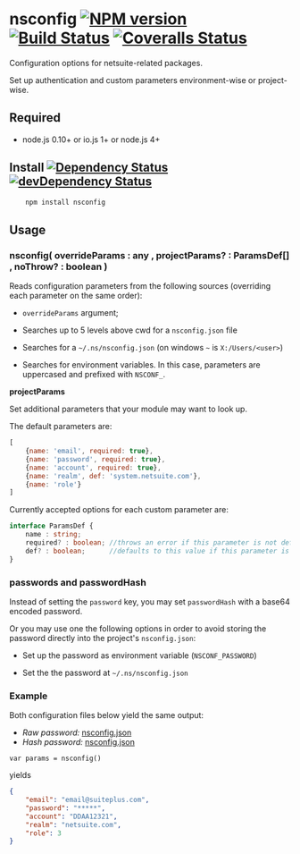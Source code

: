 # nsconfig [![NPM version][npm-image]][npm-url] [![Build Status][travis-image]][travis-url] [![Coveralls Status][coveralls-image]][coveralls-url]

Configuration options for netsuite-related packages.

Set up authentication and custom parameters environment-wise or project-wise.

## Required

 * node.js 0.10+ or io.js 1+ or node.js 4+

## Install [![Dependency Status][david-image]][david-url] [![devDependency Status][david-image-dev]][david-url-dev]
```bash
    npm install nsconfig
```

## Usage

### nsconfig( overrideParams : any , projectParams? : ParamsDef[] , noThrow? : boolean )

Reads configuration parameters from the following sources (overriding each parameter on the same order):

  *  `overrideParams` argument;

  *  Searches up to 5 levels above cwd for a `nsconfig.json` file

  *  Searches for a `~/.ns/nsconfig.json` (on windows `~` is `X:/Users/<user>`)

  *  Searches for environment variables. In this case, parameters are uppercased and prefixed with `NSCONF_`.

__projectParams__

Set additional parameters that your module may want to look up.

The default parameters are:

```javascript
[
    {name: 'email', required: true},
    {name: 'password', required: true},
    {name: 'account', required: true},
    {name: 'realm', def: 'system.netsuite.com'},
    {name: 'role'}
]
```
Currently accepted options for each custom parameter are:

```typescript
interface ParamsDef {
	name : string;
	required? : boolean; //throws an error if this parameter is not defined
	def? : boolean;      //defaults to this value if this parameter is not defined
}
```

### passwords and passwordHash

Instead of setting the `password` key, you may set `passwordHash` with a base64 encoded password.

Or you may use one the following options in order to avoid storing the password directly into the
project's `nsconfig.json`:

 - Set up the password as environment variable (`NSCONF_PASSWORD`)
 
 - Set the the password at `~/.ns/nsconfig.json`

### Example

Both configuration files below yield the same output:

  * _Raw password:_ [nsconfig.json](./example/nsconfig-simple.json)
  * _Hash password:_ [nsconfig.json](./example/nsconfig-hash.json)

```
var params = nsconfig()
```
yields
```json
{
	"email": "email@suiteplus.com",
	"password": "*****",
	"account": "DDAA12321",
	"realm": "netsuite.com",
	"role": 3
}
```

[travis-url]: https://travis-ci.org/suiteplus/nsconfig
[travis-image]: https://img.shields.io/travis/suiteplus/nsconfig.svg

[coveralls-url]: https://coveralls.io/r/suiteplus/nsconfig
[coveralls-image]: http://img.shields.io/coveralls/suiteplus/nsconfig/master.svg

[david-url]: https://david-dm.org/suiteplus/nsconfig
[david-image]: https://david-dm.org/suiteplus/nsconfig.svg

[david-url-dev]: https://david-dm.org/suiteplus/nsconfig#info=devDependencies
[david-image-dev]: https://david-dm.org/suiteplus/nsconfig/dev-status.svg

[npm-url]: https://npmjs.org/package/nsconfig
[npm-image]: http://img.shields.io/npm/v/nsconfig.svg